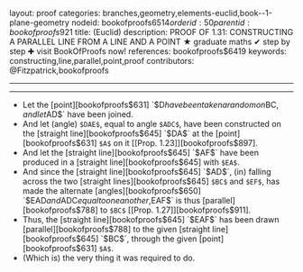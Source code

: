 layout: proof
categories: branches,geometry,elements-euclid,book--1-plane-geometry
nodeid: bookofproofs$6514
orderid: 50
parentid: bookofproofs$921
title: (Euclid)
description: PROOF OF 1.31: CONSTRUCTING A PARALLEL LINE FROM A LINE AND A POINT &#9733; graduate maths &#10004; step by step &#10010; visit BookOfProofs now!
references: bookofproofs$6419
keywords: constructing,line,parallel,point,proof
contributors: @Fitzpatrick,bookofproofs

---


---
* Let the [point][bookofproofs$631] `$D$` have been taken a random on `$BC$`, and let `$AD$` have been joined.
* And let (angle) `$DAE$`, equal to angle `$ADC$`, have been constructed on the [straight line][bookofproofs$645] `$DA$` at the [point][bookofproofs$631] `$A$` on it [[Prop. 1.23]][bookofproofs$897].
* And let the [straight line][bookofproofs$645] `$AF$` have been produced in a [straight line][bookofproofs$645] with `$EA$`.
* And since the [straight line][bookofproofs$645] `$AD$`, (in) falling across the two [straight lines][bookofproofs$645] `$BC$` and `$EF$`, has made the alternate [angles][bookofproofs$650] `$EAD$` and `$ADC$` equal to one another, `$EAF$` is thus [parallel][bookofproofs$788] to `$BC$` [[Prop. 1.27]][bookofproofs$911].
* Thus, the [straight line][bookofproofs$645] `$EAF$` has been drawn [parallel][bookofproofs$788] to the given [straight line][bookofproofs$645] `$BC$`, through the given [point][bookofproofs$631] `$A$`.
* (Which is) the very thing it was required to do.
